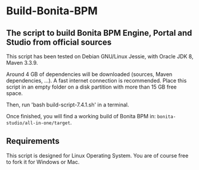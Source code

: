 Build-Bonita-BPM
================

The script to build Bonita BPM Engine, Portal and Studio from official sources
------------------------------------------------------------------------------

This script has been tested on Debian GNU/Linux Jessie, with Oracle JDK 8, Maven 3.3.9.

Around 4 GB of dependencies will be downloaded (sources, Maven dependencies, ...). A fast internet connection is recommended.
Place this script in an empty folder on a disk partition with more than 15 GB free space.

Then, run 'bash build-script-7.4.1.sh' in a terminal.

Once finished, you will find a working build of Bonita BPM in: `bonita-studio/all-in-one/target`.


Requirements
------------

This script is designed for Linux Operating System. You are of course free to fork it for Windows or Mac.
